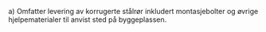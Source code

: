 a) Omfatter levering av korrugerte stålrør inkludert montasjebolter og øvrige hjelpematerialer til anvist sted på byggeplassen.

